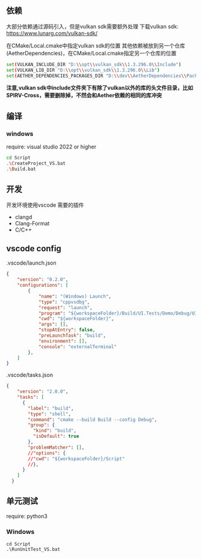 ## 依赖

大部分依赖通过源码引入，但是vulkan sdk需要额外处理
下载vulkan sdk: https://www.lunarg.com/vulkan-sdk/

在CMake/Local.cmake中指定vulkan sdk的位置
其他依赖被放到另一个仓库(AetherDependencies)，在CMake/Local.cmake指定另一个仓库的位置

```sh
set(VULKAN_INCLUDE_DIR "D:\\opt\\vulkan_sdk\\1.3.296.0\\Include")
set(VULKAN_LIB_DIR "D:\\opt\\vulkan_sdk\\1.3.296.0\\Lib")
set(AETHER_DEPENDENCIES_PACKAGES_DIR "D:\\dev\\AetherDependencies\\Packages")
```

**注意,vulkan sdk中include文件夹下有除了vulkan以外的库的头文件目录，比如SPIRV-Cross，需要删除掉，不然会和Aether依赖的相同的库冲突**

## 编译



### windows

require: visual studio 2022 or higher

```sh
cd Script
.\CreateProject_VS.bat
.\Build.bat
```

## 开发

开发环境使用vscode
需要的插件
- clangd  
- Clang-Format 
- C/C++ 


## vscode config

.vscode/launch.json
```json
{
    "version": "0.2.0",
    "configurations": [
        {
            "name": "(Windows) Launch",
            "type": "cppvsdbg",
            "request": "launch",
            "program": "${workspaceFolder}/Build/UI.Tests/Demo/Debug/UI.Tests.Demo.exe",
            "cwd": "${workspaceFolder}",
            "args": [],
            "stopAtEntry": false,
            "preLaunchTask": "build",
            "environment": [],
            "console": "externalTerminal"
        },
    ]
}
```

.vscode/tasks.json
```json
{
    "version": "2.0.0",
    "tasks": [
      {
        "label": "build",
        "type": "shell",
        "command": "cmake --build Build --config Debug",
        "group": {
          "kind": "build",
          "isDefault": true
        },
        "problemMatcher": [],
        //"options": {
        //"cwd": "${workspaceFolder}/Script"
        //},
      }
    ]
  }
```

## 单元测试

require: python3


### Windows
```
cd Script
.\RunUnitTest_VS.bat
```

